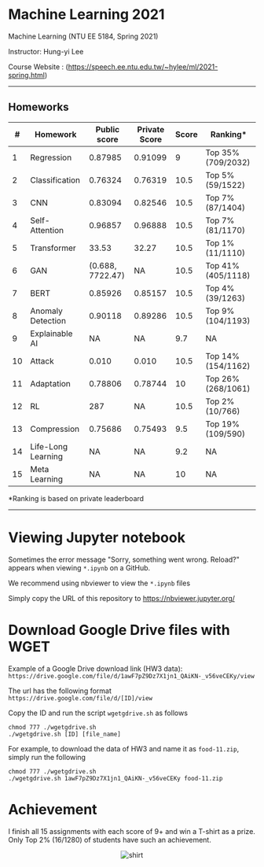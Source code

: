 # Machine Learning 2021 

Machine Learning (NTU EE 5184, Spring 2021)

Instructor: Hung-yi Lee

Course Website : (https://speech.ee.ntu.edu.tw/~hylee/ml/2021-spring.html)

---

## Homeworks
|#|Homework|Public score|Private Score|Score|Ranking*
|-|-|-|-|-|-|
|1|Regression|0.87985|0.91099|9|Top 35% (709/2032)
|2|Classification|0.76324| 0.76319|10.5 |Top 5% (59/1522)
|3|CNN|0.83094|0.82546|10.5|Top 7% (87/1404)
|4|Self-Attention|0.96857|0.96888|10.5|Top 7% (81/1170)
|5|Transformer|33.53|32.27|10.5 | Top 1% (11/1110)
|6|GAN|(0.688, 7722.47)|NA|10.5 |Top 41% (405/1118)
|7|BERT|0.85926|0.85157|10.5|Top 4% (39/1263)
|8|Anomaly Detection|0.90118|0.89286|10.5|Top 9% (104/1193)
|9|Explainable AI|NA|NA|9.7|NA|
|10|Attack|0.010|0.010|10.5|Top 14% (154/1162)
|11|Adaptation|0.78806|0.78744|10|Top 26% (268/1061)
|12|RL|287|NA|10.5|Top 2% (10/766)
|13|Compression|0.75686|0.75493|9.5|Top 19% (109/590)
|14|Life-Long Learning|NA|NA|9.2|NA
|15|Meta Learning|NA|NA|10|NA

*Ranking is based on private leaderboard

---

# Viewing Jupyter notebook

Sometimes the error message "Sorry, something went wrong. Reload?" appears when viewing `*.ipynb` on a GitHub.

We recommend using nbviewer to view the `*.ipynb` files

Simply copy the URL of this repository to https://nbviewer.jupyter.org/

# Download Google Drive files with WGET

Example of a Google Drive download link (HW3 data):
`https://drive.google.com/file/d/1awF7pZ9Dz7X1jn1_QAiKN-_v56veCEKy/view`

The url has the following format 
`https://drive.google.com/file/d/[ID]/view`

Copy the ID and run the script `wgetgdrive.sh` as follows

```
chmod 777 ./wgetgdrive.sh
./wgetgdrive.sh [ID] [file_name]
```

For example, to download the data of HW3 and name it as `food-11.zip`, simply run the following 

```
chmod 777 ./wgetgdrive.sh
./wgetgdrive.sh 1awF7pZ9Dz7X1jn1_QAiKN-_v56veCEKy food-11.zip
```

# Achievement

I finish all 15 assignments with each score of 9+ and win a T-shirt as a prize. Only Top 2% (16/1280) of students have such an achievement.
<p align="center">
<img src="https://github.com/pai4451/ML2021/blob/main/t-shirt.png" alt="shirt">
</p>